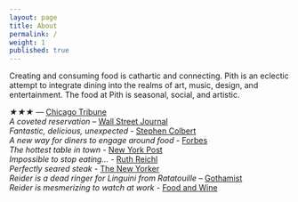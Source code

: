 ```yaml
---
layout: page
title: About
permalink: /
weight: 1
published: true
---
```


Creating and consuming food is cathartic and connecting. Pith is an eclectic attempt to integrate dining into the realms of art, music, design, and entertainment. The food at Pith is seasonal, social, and artistic.

_★★★_ — [Chicago Tribune](http://www.chicagotribune.com/dining/restaurants/ct-review-intro-jonah-reider-food-0928-20160924-column.html)  
_A coveted reservation_ – [Wall Street Journal](http://www.wsj.com/articles/for-columbia-student-entrepreneur-dorm-restaurant-is-just-the-first-course-1454113319)  
_Fantastic, delicious, unexpected_ - [Stephen Colbert](https://www.youtube.com/watch?v=61fjFhCBnRc)  
_A new way for diners to engage around food_ - [Forbes](http://www.forbes.com/sites/eveturowpaul/2016/09/09/what-happens-when-the-dorm-room-chef-graduates/)  
_The hottest table in town_ - [New York Post](http://nypost.com/2015/10/07/the-hottest-table-in-town-is-in-a-columbia-university-dorm/)  
_Impossible to stop eating…_ - [Ruth Reichl](http://ruthreichl.com/2016/04/a-pithy-meal.html/)  
_Perfectly seared steak_ - [The New Yorker](http://www.newyorker.com/magazine/2015/10/26/supper-club)  
_Reider is a dead ringer for Linguini from Ratatouille_ – [Gothamist](http://gothamist.com/2016/01/30/there_is_a_900-person_waiting_list.php)  
_Reider is mesmerizing to watch at work_ - [Food and Wine](http://www.foodandwine.com/fwx/food/how-smoke-marijuana)  
